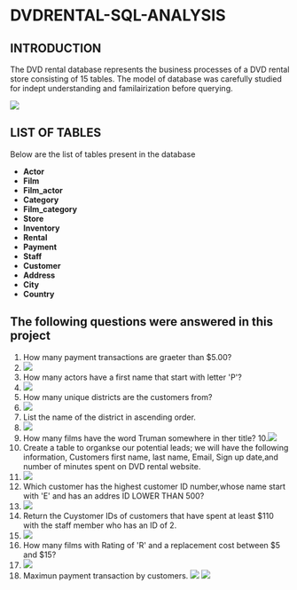 # DVDRENTAL-SQL-ANALYSIS

## INTRODUCTION
The DVD rental database represents the business processes of a DVD rental store consisting of 15 tables. The model of database was carefully studied for indept understanding and familairization before querying. 

![](DVDRENTALIMAGE.png)

## LIST OF TABLES
Below are the list of tables present in the database
- **Actor**
- **Film** 
- **Film_actor** 
- **Category**
- **Film_category** 
- **Store**
- **Inventory** 
- **Rental**
- **Payment** 
- **Staff** 
- **Customer** 
- **Address**
- **City** 
- **Country**



## The following questions were answered in this project
1. How many payment transactions are graeter than $5.00?
2. ![](1.png)
3. How many actors have a first name that start with letter 'P'?
4. ![](2.png)
5. How many unique districts are the customers from?
6. ![](3.png)
7. List the name of the district in ascending order.
8. ![](4.png)
9. How many films have the word Truman somewhere in ther title?
10.![](5.png)
11.  Create a table to organkse our potential leads; we will have the following information, Customers first name, last name, Email, Sign up date,and number of minutes spent on DVD rental website.
12. ![](6.png)
13. Which customer has the highest customer ID number,whose name start with 'E' and has an addres ID LOWER THAN 500?
14. ![](7.png)
15. Return the Cuystomer IDs of customers that have spent at least $110 with the staff member who has an ID of 2.
16. ![](8.png)
17. How many films with Rating of 'R' and a replacement cost between $5 and $15?
10. ![](9.png)
11. Maximun payment transaction by customers. 
    ![](10.png)
![](SQLSHEET.png)
